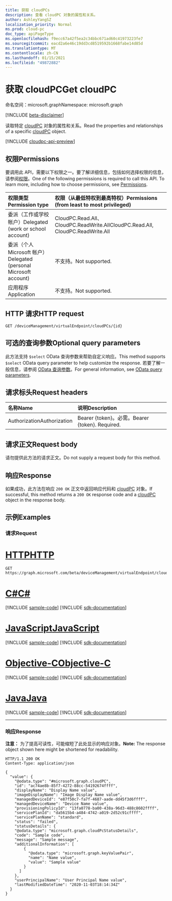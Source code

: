 ```yaml
---
title: 获取 cloudPCs
description: 查看 cloudPC 对象的属性和关系。
author: AshleyYangSZ
localization_priority: Normal
ms.prod: cloud-pc
doc_type: apiPageType
ms.openlocfilehash: f9ecc67a42f5ea2c34bbc671ad60c41973223fe7
ms.sourcegitcommit: eacd2a6e46c19dd3cd8519592b1668fabe14d85d
ms.translationtype: MT
ms.contentlocale: zh-CN
ms.lasthandoff: 01/15/2021
ms.locfileid: "49872882"
---
```

# <a name="get-cloudpc"></a><span data-ttu-id="d322d-103">获取 cloudPC</span><span class="sxs-lookup"><span data-stu-id="d322d-103">Get cloudPC</span></span>

<span data-ttu-id="d322d-104">命名空间：microsoft.graph</span><span class="sxs-lookup"><span data-stu-id="d322d-104">Namespace: microsoft.graph</span></span>

[!INCLUDE [beta-disclaimer](../../includes/beta-disclaimer.md)]

<span data-ttu-id="d322d-105">读取特定 [cloudPC](../resources/cloudpc.md) 对象的属性和关系。</span><span class="sxs-lookup"><span data-stu-id="d322d-105">Read the properties and relationships of a specific [cloudPC](../resources/cloudpc.md) object.</span></span>

[!INCLUDE [cloudpc-api-preview](../../includes/cloudpc-api-preview.md)]
## <a name="permissions"></a><span data-ttu-id="d322d-106">权限</span><span class="sxs-lookup"><span data-stu-id="d322d-106">Permissions</span></span>

<span data-ttu-id="d322d-p101">要调用此 API，需要以下权限之一。要了解详细信息，包括如何选择权限的信息，请参阅[权限](/graph/permissions-reference)。</span><span class="sxs-lookup"><span data-stu-id="d322d-p101">One of the following permissions is required to call this API. To learn more, including how to choose permissions, see [Permissions](/graph/permissions-reference).</span></span>

|<span data-ttu-id="d322d-109">权限类型</span><span class="sxs-lookup"><span data-stu-id="d322d-109">Permission type</span></span>|<span data-ttu-id="d322d-110">权限（从最低特权到最高特权）</span><span class="sxs-lookup"><span data-stu-id="d322d-110">Permissions (from least to most privileged)</span></span>|
|:---|:---|
|<span data-ttu-id="d322d-111">委派（工作或学校帐户）</span><span class="sxs-lookup"><span data-stu-id="d322d-111">Delegated (work or school account)</span></span>|<span data-ttu-id="d322d-112">CloudPC.Read.All、CloudPC.ReadWrite.All</span><span class="sxs-lookup"><span data-stu-id="d322d-112">CloudPC.Read.All, CloudPC.ReadWrite.All</span></span>|
|<span data-ttu-id="d322d-113">委派（个人 Microsoft 帐户）</span><span class="sxs-lookup"><span data-stu-id="d322d-113">Delegated (personal Microsoft account)</span></span>|<span data-ttu-id="d322d-114">不支持。</span><span class="sxs-lookup"><span data-stu-id="d322d-114">Not supported.</span></span>|
|<span data-ttu-id="d322d-115">应用程序</span><span class="sxs-lookup"><span data-stu-id="d322d-115">Application</span></span>|<span data-ttu-id="d322d-116">不支持。</span><span class="sxs-lookup"><span data-stu-id="d322d-116">Not supported.</span></span>|

## <a name="http-request"></a><span data-ttu-id="d322d-117">HTTP 请求</span><span class="sxs-lookup"><span data-stu-id="d322d-117">HTTP request</span></span>

<!-- {
  "blockType": "ignored"
}
-->

``` http
GET /deviceManagement/virtualEndpoint/cloudPCs/{id}
```

## <a name="optional-query-parameters"></a><span data-ttu-id="d322d-118">可选的查询参数</span><span class="sxs-lookup"><span data-stu-id="d322d-118">Optional query parameters</span></span>

<span data-ttu-id="d322d-119">此方法支持 `$select` OData 查询参数来帮助自定义响应。</span><span class="sxs-lookup"><span data-stu-id="d322d-119">This method supports `$select` OData query parameter to help customize the response.</span></span> <span data-ttu-id="d322d-120">若要了解一般信息，请参阅 [OData 查询参数](/graph/query-parameters)。</span><span class="sxs-lookup"><span data-stu-id="d322d-120">For general information, see [OData query parameters](/graph/query-parameters).</span></span>

## <a name="request-headers"></a><span data-ttu-id="d322d-121">请求标头</span><span class="sxs-lookup"><span data-stu-id="d322d-121">Request headers</span></span>

| <span data-ttu-id="d322d-122">名称</span><span class="sxs-lookup"><span data-stu-id="d322d-122">Name</span></span>          | <span data-ttu-id="d322d-123">说明</span><span class="sxs-lookup"><span data-stu-id="d322d-123">Description</span></span>               |
| :------------ | :------------------------ |
| <span data-ttu-id="d322d-124">Authorization</span><span class="sxs-lookup"><span data-stu-id="d322d-124">Authorization</span></span> | <span data-ttu-id="d322d-p103">Bearer {token}。必需。</span><span class="sxs-lookup"><span data-stu-id="d322d-p103">Bearer {token}. Required.</span></span> |

## <a name="request-body"></a><span data-ttu-id="d322d-127">请求正文</span><span class="sxs-lookup"><span data-stu-id="d322d-127">Request body</span></span>

<span data-ttu-id="d322d-128">请勿提供此方法的请求正文。</span><span class="sxs-lookup"><span data-stu-id="d322d-128">Do not supply a request body for this method.</span></span>

## <a name="response"></a><span data-ttu-id="d322d-129">响应</span><span class="sxs-lookup"><span data-stu-id="d322d-129">Response</span></span>

<span data-ttu-id="d322d-130">如果成功，此方法在响应 `200 OK` 正文中返回响应代码和 [cloudPC](../resources/cloudpc.md) 对象。</span><span class="sxs-lookup"><span data-stu-id="d322d-130">If successful, this method returns a `200 OK` response code and a [cloudPC](../resources/cloudpc.md) object in the response body.</span></span>

## <a name="examples"></a><span data-ttu-id="d322d-131">示例</span><span class="sxs-lookup"><span data-stu-id="d322d-131">Examples</span></span>

### <a name="request"></a><span data-ttu-id="d322d-132">请求</span><span class="sxs-lookup"><span data-stu-id="d322d-132">Request</span></span>


# <a name="http"></a>[<span data-ttu-id="d322d-133">HTTP</span><span class="sxs-lookup"><span data-stu-id="d322d-133">HTTP</span></span>](#tab/http)
<!-- {
  "blockType": "request",
  "name": "get_cloudpc"
}
-->

``` http
GET https://graph.microsoft.com/beta/deviceManagement/virtualEndpoint/cloudPCs/{id}
```
# <a name="c"></a>[<span data-ttu-id="d322d-134">C#</span><span class="sxs-lookup"><span data-stu-id="d322d-134">C#</span></span>](#tab/csharp)
[!INCLUDE [sample-code](../includes/snippets/csharp/get-cloudpc-csharp-snippets.md)]
[!INCLUDE [sdk-documentation](../includes/snippets/snippets-sdk-documentation-link.md)]

# <a name="javascript"></a>[<span data-ttu-id="d322d-135">JavaScript</span><span class="sxs-lookup"><span data-stu-id="d322d-135">JavaScript</span></span>](#tab/javascript)
[!INCLUDE [sample-code](../includes/snippets/javascript/get-cloudpc-javascript-snippets.md)]
[!INCLUDE [sdk-documentation](../includes/snippets/snippets-sdk-documentation-link.md)]

# <a name="objective-c"></a>[<span data-ttu-id="d322d-136">Objective-C</span><span class="sxs-lookup"><span data-stu-id="d322d-136">Objective-C</span></span>](#tab/objc)
[!INCLUDE [sample-code](../includes/snippets/objc/get-cloudpc-objc-snippets.md)]
[!INCLUDE [sdk-documentation](../includes/snippets/snippets-sdk-documentation-link.md)]

# <a name="java"></a>[<span data-ttu-id="d322d-137">Java</span><span class="sxs-lookup"><span data-stu-id="d322d-137">Java</span></span>](#tab/java)
[!INCLUDE [sample-code](../includes/snippets/java/get-cloudpc-java-snippets.md)]
[!INCLUDE [sdk-documentation](../includes/snippets/snippets-sdk-documentation-link.md)]

---


### <a name="response"></a><span data-ttu-id="d322d-138">响应</span><span class="sxs-lookup"><span data-stu-id="d322d-138">Response</span></span>

<span data-ttu-id="d322d-139">**注意：** 为了提高可读性，可能缩短了此处显示的响应对象。</span><span class="sxs-lookup"><span data-stu-id="d322d-139">**Note:** The response object shown here might be shortened for readability.</span></span>
<!-- {
  "blockType": "response",
  "truncated": true,
  "name": "get_cloudpc",
  "@odata.type": "microsoft.graph.cloudPC"
}
-->

``` http
HTTP/1.1 200 OK
Content-Type: application/json

{
  "value": {
    "@odata.type": "#microsoft.graph.cloudPC",
    "id": "ac74ae8b-85f7-4272-88cc-54192674ffff",
    "displayName": "Display Name value",
    "imageDisplayName": "Image Display Name value",
    "managedDeviceId": "e87f50c7-fa7f-4687-aade-dd45f3d6ffff",  
    "managedDeviceName": "Device Name value",
    "provisioningPolicyId": "13fa0778-ba00-438a-96d3-488c8602ffff",
    "servicePlanId": "da5615b4-a484-4742-a019-2d52c91cffff",
    "servicePlanName": "standard",
    "status": "failed",
    "statusDetails": {
    "@odata.type": "microsoft.graph.cloudPcStatusDetails",
    "code": "Sample code",
    "message": "Sample message",
    "additionalInformation": [
        {
          "@odata.type": "microsoft.graph.keyValuePair",
          "name": "Name value",
          "value": "Sample value"
        }
      ]
    },
    "userPrincipalName": "User Principal Name value",
    "lastModifiedDateTime": "2020-11-03T18:14:34Z"
  }
}
```

